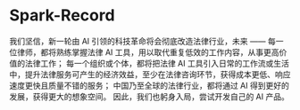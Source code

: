 # Spark-Record
我们坚信，新一轮由 AI 引领的科技革命将会彻底改造法律行业，未来 ——  每一位律师，都将熟练掌握法律 AI 工具，用以取代重复低效的工作内容，从事更高价值的法律工作； 每一个组织或个体，都将把法律 AI 工具引入日常的工作流或生活中，提升法律服务可产生的经济效益，至少在法律咨询环节，获得成本更低、响应速度更快且质量不错的服务； 中国乃至全球的法律行业，都将通过 AI 得到更好的发展，获得更大的想象空间。 因此，我们也躬身入局，尝试开发自己的 AI 产品。
